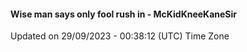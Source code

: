 #### Wise man says only fool rush in - McKidKneeKaneSir
Updated on 29/09/2023 - 00:38:12 (UTC) Time Zone
